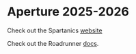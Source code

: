 # Aperture 2025-2026

Check out the Spartanics [website](https://spartanics.org/)

Check out the Roadrunner [docs](https://rr.brott.dev/docs/v1-0/tuning/).

